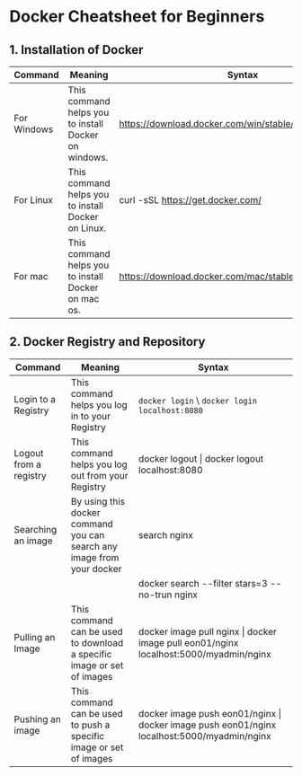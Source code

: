 # Docker Cheatsheet for Beginners

## 1. Installation of Docker
| Command | Meaning	| Syntax |
| --- | --- | --- |
| For Windows |	This command helps you to install Docker on windows. | https://download.docker.com/win/stable/InstallDocker.msi |
| For Linux	| This command helps you to install Docker on Linux. | curl -sSL https://get.docker.com/|sh |
| For mac	| This command helps you to install Docker on mac os.	| https://download.docker.com/mac/stable/Docker.dmg |

## 2. Docker Registry and Repository
| Command | Meaning | Syntax |
| --- | --- | --- |
| Login to a Registry | This command helps you log in to your Registry | ``` docker login ``` \ ``` docker login localhost:8080 ``` |
| Logout from a registry | This command helps you log out from your Registry | docker logout \| docker logout localhost:8080 |
| Searching an image | By using this docker command you can search any image from your docker | search nginx |
| | | docker search --filter stars=3 --no-trun nginx |
| Pulling an Image	| This command can be used to download a specific image or set of images | docker image pull nginx \| docker image pull eon01/nginx localhost:5000/myadmin/nginx |
| Pushing an image | This command can be used to push a specific image or set of images | docker image push eon01/nginx \| docker image push eon01/nginx localhost:5000/myadmin/nginx |